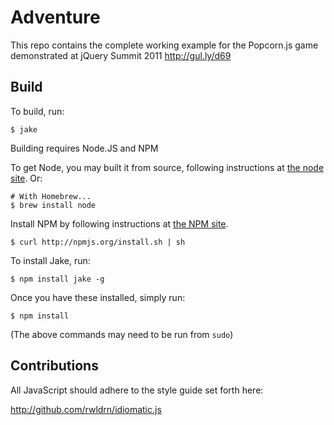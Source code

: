# Adventure

This repo contains the complete working example for the Popcorn.js game demonstrated at jQuery Summit 2011 http://gul.ly/d69


## Build

To build, run:

	$ jake


Building requires Node.JS and NPM


To get Node, you may built it from source, following instructions at
[the node site](http://nodejs.org).  Or:

	# With Homebrew...
	$ brew install node

Install NPM by following instructions at [the NPM site](http://npmjs.org).

	$ curl http://npmjs.org/install.sh | sh

To install Jake, run:

	$ npm install jake -g


Once you have these installed, simply run:

	$ npm install


(The above commands may need to be run from `sudo`)

## Contributions

All JavaScript should adhere to the style guide set forth here:

http://github.com/rwldrn/idiomatic.js
